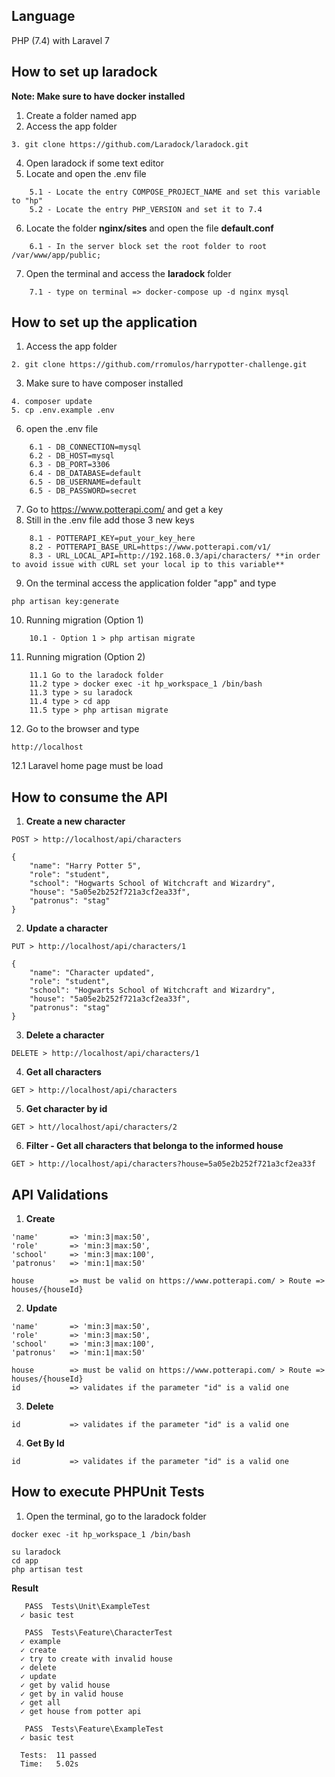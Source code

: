 ## Language
PHP (7.4) with Laravel 7

## How to set up laradock

**Note: Make sure to have docker installed**

1. Create a folder named app 
2. Access the app folder
```
3. git clone https://github.com/Laradock/laradock.git
```
4. Open laradock if some text editor
5. Locate and open the .env file
```
    5.1 - Locate the entry COMPOSE_PROJECT_NAME and set this variable to "hp"
    5.2 - Locate the entry PHP_VERSION and set it to 7.4
```
6. Locate the folder **nginx/sites** and open the file **default.conf**
```
    6.1 - In the server block set the root folder to root /var/www/app/public;
```    
7. Open the terminal and access the **laradock** folder
```
    7.1 - type on terminal => docker-compose up -d nginx mysql
```    
    
## How to set up the application

1. Access the app folder
```
2. git clone https://github.com/rromulos/harrypotter-challenge.git
```
3. Make sure to have composer installed
```
4. composer update
5. cp .env.example .env
```
6. open the .env file
```
    6.1 - DB_CONNECTION=mysql
    6.2 - DB_HOST=mysql
    6.3 - DB_PORT=3306
    6.4 - DB_DATABASE=default
    6.5 - DB_USERNAME=default
    6.5 - DB_PASSWORD=secret
```    
7. Go to https://www.potterapi.com/ and get a key
8. Still in the .env file add those 3 new keys    
```
    8.1 - POTTERAPI_KEY=put_your_key_here
    8.2 - POTTERAPI_BASE_URL=https://www.potterapi.com/v1/
    8.3 - URL_LOCAL_API=http://192.168.0.3/api/characters/ **in order to avoid issue with cURL set your local ip to this variable**
```    
9. On the terminal access the application folder "app" and type
```
php artisan key:generate
```
10. Running migration (Option 1)
```
    10.1 - Option 1 > php artisan migrate
```    
11. Running migration (Option 2)
```
    11.1 Go to the laradock folder
    11.2 type > docker exec -it hp_workspace_1 /bin/bash
    11.3 type > su laradock
    11.4 type > cd app
    11.5 type > php artisan migrate
```    
12. Go to the browser and type
``` 
http://localhost
```
12.1 Laravel home page must be load

## How to consume the API

1. **Create a new character**
``` 
POST > http://localhost/api/characters

{
    "name": "Harry Potter 5",
    "role": "student",
    "school": "Hogwarts School of Witchcraft and Wizardry",
    "house": "5a05e2b252f721a3cf2ea33f",
    "patronus": "stag"
}
``` 
2. **Update a character**
``` 
PUT > http://localhost/api/characters/1

{
    "name": "Character updated",
    "role": "student",
    "school": "Hogwarts School of Witchcraft and Wizardry",
    "house": "5a05e2b252f721a3cf2ea33f",
    "patronus": "stag"
}
``` 
3. **Delete a character**
``` 
DELETE > http://localhost/api/characters/1
``` 
4. **Get all characters**
``` 
GET > http://localhost/api/characters
``` 
5. **Get character by id**
``` 
GET > htt//localhost/api/characters/2
``` 
6. **Filter - Get all characters that belonga to the informed house**
``` 
GET > http://localhost/api/characters?house=5a05e2b252f721a3cf2ea33f
``` 

## API Validations

1. **Create**
``` 
'name'       => 'min:3|max:50',
'role'       => 'min:3|max:50',
'school'     => 'min:3|max:100',
'patronus'   => 'min:1|max:50'

house        => must be valid on https://www.potterapi.com/ > Route => houses/{houseId}
``` 
2. **Update**
``` 
'name'       => 'min:3|max:50',
'role'       => 'min:3|max:50',
'school'     => 'min:3|max:100',
'patronus'   => 'min:1|max:50'

house        => must be valid on https://www.potterapi.com/ > Route => houses/{houseId}
id           => validates if the parameter "id" is a valid one
``` 

3. **Delete**
``` 
id           => validates if the parameter "id" is a valid one
``` 

4. **Get By Id**
``` 
id           => validates if the parameter "id" is a valid one
``` 

## How to execute PHPUnit Tests

1. Open the terminal, go to the laradock folder
``` 
docker exec -it hp_workspace_1 /bin/bash
    
su laradock
cd app
php artisan test
``` 
**Result**
``` 
   PASS  Tests\Unit\ExampleTest
  ✓ basic test

   PASS  Tests\Feature\CharacterTest
  ✓ example
  ✓ create
  ✓ try to create with invalid house
  ✓ delete
  ✓ update
  ✓ get by valid house
  ✓ get by in valid house
  ✓ get all
  ✓ get house from potter api

   PASS  Tests\Feature\ExampleTest
  ✓ basic test

  Tests:  11 passed
  Time:   5.02s
``` 

